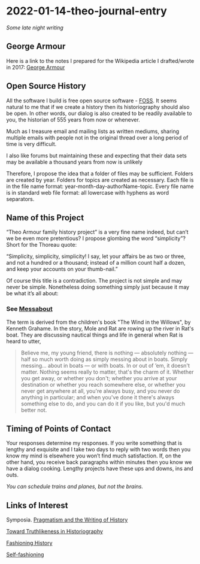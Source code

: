 # 2022-01-14-theo-journal-entry

_Some late night writing_

## George Armour
Here is a link to the notes I prepared for the Wikipedia article I drafted/wrote in 2017: [George Armour]( https://docs.google.com/document/d/1TmUhw7slRxGNTpdTVbxc9zANUt7GAthm8acQ3573enI/edit?usp=sharing)

## Open Source History
All the software I build is free open source software - [FOSS]( https://en.wikipedia.org/wiki/Free_and_open-source_software ). It seems natural to me that if we create a history then its historiography should also be open. In other words, our dialog is also created to be readily available to you, the historian of 555 years from now or whenever.

Much as I treasure email and mailing lists as written mediums, sharing multiple emails with people not in the original thread over a long period of time is very difficult.

I also like forums but maintaining these and expecting that their data sets may be available a thousand years from now is unlikely

Therefore, I propose the idea that a folder of files may be sufficient. Folders are created by year. Folders for topics are created as necessary. Each file is in the file name format: year-month-day-authorName-topic. Every file name is in standard web file format: all lowercase with hyphens as word separators.

## Name of this Project
“Theo Armour family history project” is a very fine name indeed, but can’t we be even more pretentious? I propose glombing the word “simplicity”? Short for the Thoreau quote:

“Simplicity, simplicity, simplicity! I say, let your affairs be as two or three, and not a hundred or a thousand; instead of a million count half a dozen, and keep your accounts on your thumb-nail.”

Of course this title is a contradiction. The project is not simple and may never be simple. Nonetheless doing something simply just because it may be what it’s all about:

### See [Messabout]( https://en.wikipedia.org/wiki/Messabout )

The term is derived from the children's book "The Wind in the Willows", by Kenneth Grahame. In the story, Mole and Rat are rowing up the river in Rat's boat. They are discussing nautical things and life in general when Rat is heard to utter,

>Believe me, my young friend, there is nothing — absolutely nothing — half so much worth doing as simply messing about in boats. Simply messing... about in boats — or with boats. In or out of ’em, it doesn't matter. Nothing seems really to matter, that's the charm of it. Whether you get away, or whether you don't; whether you arrive at your destination or whether you reach somewhere else, or whether you never get anywhere at all, you're always busy, and you never do anything in particular; and when you've done it there's always something else to do, and you can do it if you like, but you'd much better not.

## Timing of Points of Contact

Your responses determine my responses. If you write something that is lengthy and exquisite and I take two days to reply with two words then you know my mind is elsewhere you won’t find much satisfaction. If, on the other hand, you receive back paragraphs within minutes then you know we have a dialog cooking. Lengthy projects have these ups and downs, ins and outs.

_You can schedule trains and planes, but not the brains._

## Links of Interest

Symposia. [Pragmatism and the Writing of History]( https://journals.openedition.org/ejpap/623 )

[Toward Truthlikeness in Historiography]( https://journals.openedition.org/ejpap/643 )

[Fashioning History]( https://link.springer.com/book/10.1057/9780230617209 )

[Self-fashioning]( https://literariness.org/2016/10/18/the-concept-of-self-fashioning-by-stephen-greenblatt/ "this is so cool!" )

